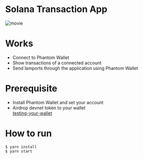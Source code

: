 # Solana Transaction App
![movie](https://user-images.githubusercontent.com/95285286/172840563-a319dfcf-d10f-43c8-8385-55cd04f05319.gif)

# Works
- Connect to Phantom Wallet
- Show transactions of a connected account
- Send lamports through the application using Phantom Wallet

# Prerequisite
- Install Phantom Wallet and set your account
- Airdrop devnet token to your wallet<br>
[testing-your-wallet](https://docs.solana.com/cli/transfer-tokens)

# How to run

```
$ yarn install
$ yarn start
```